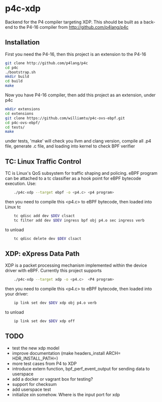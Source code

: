 # p4c-xdp

Backend for the P4 compiler targeting XDP.  This should be built as a
back-end to the P4-16 compiler from http://github.com/p4lang/p4c

## Installation

First you need the P4-16, then this project is an extension to the P4-16

```bash
git clone http://github.com/p4lang/p4c
cd p4c
./bootstrap.sh
mkdir build
cd build
make
```
Now you have P4-16 compiler, then add this project as an extension, under p4c
```bash
mkdir extensions
cd extensions
git clone https://github.com/williamtu/p4c-ovs-ebpf.git
cd p4c-ovs-ebpf/
cd tests/
make
```
under tests, 'make' will check you llvm and clang version,
compile all .p4 file, generate .c file, and loading into kernel
to check BPF verifier

## TC: Linux Traffic Control
TC is Linux's QoS subsystem for traffic shaping and policing. eBPF program can be attached to
a tc classifier as a hook point for eBPF bytecode execution. Use:

```bash
	./p4c-xdp --target ebpf -o <p4.c> <p4 program>
```
then you need to compile this <p4.c> to eBPF bytecode, then loaded into Linux tc
```bash
	tc qdisc add dev $DEV clsact
	tc filter add dev $DEV ingress bpf obj p4.o sec ingress verb
```
to unload
```bash
	tc qdisc delete dev $DEV clsact
```
## XDP: eXpress Data Path
XDP is a packet processing mechanism implemented within the device driver with eBPF.  Currently this
project supports
```bash
	./p4c-xdp --target xdp -o <p4.c>  <P4 program>
```
then you need to compile this <p4.c> to eBPF bytecode, then loaded into your driver:
```bash
    ip link set dev $DEV xdp obj p4.o verb
```
to unload
```bash
    ip link set dev $DEV xdp off
```
## TODO
- test the new xdp model
- improve documentation (make headers_install ARCH= HDR_INSTALL_PATH=)
- more test cases from P4 to XDP
- introduce extern function, bpf_perf_event_output for sending data to userspace
- add a docker or vagrant box for testing?
- support for checksum
- add userspace test
- initialize xin somehow. Where is the input port for xdp
